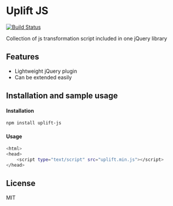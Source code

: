 Uplift JS
=========

[![Build Status](https://travis-ci.org/mojics/uplift-js.svg?branch=master)](https://travis-ci.org/mojics/uplift-js)

Collection of js transformation script included in one jQuery library


Features
----
  - Lightweight jQuery plugin
  - Can be extended easily


Installation and sample usage
----


#### Installation

```sh
npm install uplift-js
```


#### Usage

```sh
<html>
<head>
    <script type="text/script" src="uplift.min.js"></script>
</head>

 ```

License
----

MIT

